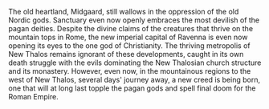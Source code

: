 The old heartland, Midgaard, still wallows in the oppression of the old Nordic gods. Sanctuary even now openly embraces the most devilish of the pagan deities. Despite the divine claims of the creatures that thrive on the mountain tops in Rome, the new imperial capital of Ravenna is even now opening its eyes to the one god of Christianity. The thriving metropolis of New Thalos remains ignorant of these developments, caught in its own death struggle with the evils dominating the New Thalosian church structure and its monastery. However, even now, in the mountainous regions to the west of New Thalos, several days' journey away, a new creed is being born, one that will at long last topple the pagan gods and spell final doom for the Roman Empire.
